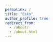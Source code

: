 ```yaml
---
permalink: /
title: "Esko"
author_profile: true
redirect_from: 
  - /about/
  - /about.html
---
```

